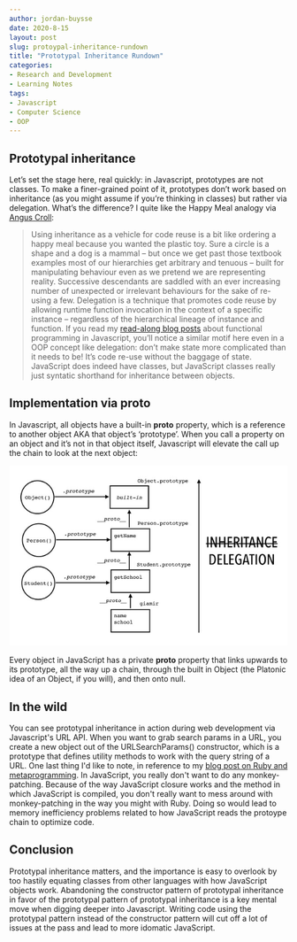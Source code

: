 ```yaml
---
author: jordan-buysse
date: 2020-8-15
layout: post
slug: protoypal-inheritance-rundown
title: "Prototypal Inheritance Rundown"
categories:
- Research and Development
- Learning Notes
tags: 
- Javascript
- Computer Science
- OOP
---
```


## Prototypal inheritance
Let’s set the stage here, real quickly: in Javascript, prototypes are not classes. To make a finer-grained point of it, prototypes don’t work based on inheritance (as you might assume if you’re thinking in classes) but rather via delegation. What’s the difference? I quite like the Happy Meal analogy via [Angus Croll](https://javascriptweblog.wordpress.com/2010/12/22/delegation-vs-inheritance-in-javascript/):
>Using inheritance as a vehicle for code reuse is a bit like ordering a happy meal because you wanted the plastic toy. Sure a circle is a shape and a dog is a mammal – but once we get past those textbook examples most of our hierarchies get arbitrary and tenuous – built for manipulating behaviour even as we pretend we are representing reality. Successive descendants are saddled with an ever increasing number of unexpected or irrelevant behaviours for the sake of re-using a few. 
>Delegation is a technique that promotes code reuse by allowing runtime function invocation in the context of a specific instance – regardless of the hierarchical lineage of instance and function.
If you read my [read-along blog posts](http://) about functional programming in Javascript, you’ll notice a similar motif here even in a OOP concept like delegation: don’t make state more complicated than it needs to be! It’s code re-use without the baggage of state. JavaScript does indeed have classes, but JavaScript classes really just syntatic shorthand for inheritance between objects.

## Implementation via __proto__
In Javascript, all  objects have a built-in __proto__ property, which is a reference to another object AKA that object’s ‘prototype’. When you call a property on an object and it’s not in that object itself, Javascript will elevate the call up the chain to look at the next object:

![Prototypal inheritance](/static/img/prototypal-inheritance.jpg)

Every object in JavaScript has a private __proto__ property that links upwards to its prototype, all the way up a chain, through the built in Object (the Platonic idea of an Object, if you will), and then onto null.

## In the wild
You can see prototypal inheritance in action during web development via Javascript's URL API. When you want to grab search params in a URL, you create a new object out of  the URLSearchParams() constructor, which is a prototype that defines utility methods to work with the query string of a URL. 
One last thing I'd like to note, in reference to my [blog post on Ruby and metaprogramming](https://jordanbuysse.com/metaprogramming-ruby.html). In JavaScript, you really don't want to do any monkey-patching. Because of the way JavaScript closure works and the method in which JavaScript is compiled, you don't really want to mess around with monkey-patching in the way you might with Ruby. Doing so would lead to memory inefficiency problems related to how JavaScript reads the protoype chain to optimize code.

## Conclusion

Prototypal inheritance matters, and the importance is easy to overlook by too hastily equating classes from other languages with how JavaScript objects work. Abandoning the constructor pattern of prototypal inheritance in favor of the prototypal pattern of prototypal inheritance is a key mental move when digging deeper into Javascript.
Writing code using the prototypal pattern instead of the constructor pattern will cut off a lot of issues at the pass and lead to more idomatic JavaScript.